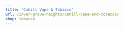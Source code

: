 ```yaml
---
title: "Cahill Vape & Tobacco"
url: /inver-grove-heights/cahill-vape-and-tobacco/
shop: tobacco
---
```

